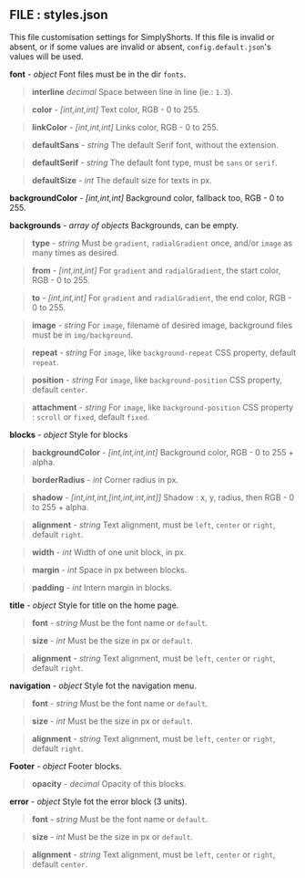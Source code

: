 ## FILE : styles.json
This file customisation settings for SimplyShorts.
If this file is invalid or absent, or if some values are invalid or absent, `config.default.json`'s values will be used.

**font** - *object*	Font files must be in the dir `fonts`.

>**interline** *decimal* Space between line in line (ie.: `1.3`).

>**color** - *[int,int,int]* 	Text color, RGB - 0 to 255.

>**linkColor** - *[int,int,int]* 	Links color, RGB - 0 to 255.

>**defaultSans** - *string* 	The default Serif font, without the extension.

>**defaultSerif** - *string* The default font type, must be `sans` or `serif`.

>**defaultSize** - *int* The default size for texts in px.

**backgroundColor** - *[int,int,int]* Background color, fallback too, RGB - 0 to 255.

**backgrounds** - *array of objects*	Backgrounds, can be empty.

>**type** - *string* Must be `gradient`, `radialGradient` once, and/or `image` as many times as desired.

>**from** - *[int,int,int]* For `gradient` and `radialGradient`, the start color, RGB - 0 to 255.

>**to** - *[int,int,int]* For `gradient` and `radialGradient`, the end color, RGB - 0 to 255.

>**image** - *string* For `image`, filename of desired image, background files must be in `img/background`.

>**repeat** - *string* For `image`, like `background-repeat` CSS property, default `repeat`.

>**position** - *string* For `image`, like `background-position` CSS property, default `center`.

>**attachment** - *string* For `image`, like `background-position` CSS property : `scroll` or `fixed`, default `fixed`.

**blocks** - *object* Style for blocks

>**backgroundColor** - *[int,int,int,int]* Background color, RGB - 0 to 255 + alpha.

>**borderRadius** - *int* Corner radius in px.

>**shadow** - *[int,int,int,[int,int,int,int]]* Shadow : x, y, radius, then RGB - 0 to 255 + alpha.

>**alignment** - *string* Text alignment, must be `left`, `center` or `right`, default `right`.

>**width** - *int* Width of one unit block, in px.

>**margin** - *int* Space in px between blocks.

>**padding** - *int* Intern margin in blocks.

**title** - *object* Style for title on the home page.

>**font** - *string* Must be the font name or `default`.

>**size** - *int* Must be the size in px or `default`.

>**alignment** - *string* Text alignment, must be `left`, `center` or `right`, default `right`.

**navigation** - *object* Style fot the navigation menu.

>**font** - *string* Must be the font name or `default`.

>**size** - *int* Must be the size in px or `default`.

>**alignment** - *string* Text alignment, must be `left`, `center` or `right`, default `right`.

**Footer** - *object* Footer blocks.

>**opacity** - *decimal* Opacity of this blocks.

**error** - *object* Style fot the error block (3 units).

>**font** - *string* Must be the font name or `default`.

>**size** - *int* Must be the size in px or `default`.

>**alignment** - *string* Text alignment, must be `left`, `center` or `right`, default `center`.
